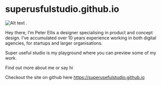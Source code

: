 # superusfulstudio.github.io


![Alt text](https://raw.githubusercontent.com/superusefulstudio/superusfulstudio.github.io/master/logo/Superusefulstudio%402x.png?raw=true "SuperUsefulStudio") .  

Hey there, I’m Peter Ellis a designer specialising in product and concept design. I’ve accumulated over 10 years experience working in both digital agencies, for startups and larger organisations. 

Super useful studio is my playground where you can preview some of my work. 

Find out more about me or say hi

Checkout the site on github here https://superusefulstudio.github.io
